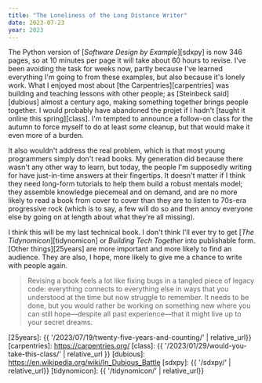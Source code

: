 ```yaml
---
title: "The Loneliness of the Long Distance Writer"
date: 2023-07-23
year: 2023
---
```


The Python version of [*Software Design by Example*][sdxpy] is now 346 pages,
so at 10 minutes per page it will take about 60 hours to revise.
I've been avoiding the task for weeks now,
partly because I've learned everything I'm going to from these examples,
but also because it's lonely work.
What I enjoyed most about [the Carpentries][carpentries]
was building and teaching lessons with other people;
as [Steinbeck said][dubious] almost a century ago,
making something together brings people together.
I would probably have abandoned the projet
if I hadn't [taught it online this spring][class].
I'm tempted to announce a follow-on class for the autumn
to force myself to do at least *some* cleanup,
but that would make it even more of a burden.

It also wouldn't address the real problem,
which is that most young programmers simply don't read books.
My generation did because there wasn't any other way to learn,
but today,
the people I'm supposedly writing for have just-in-time answers at their fingertips.
It doesn't matter if I think they need long-form tutorials
to help them build a robust mentals model;
they assemble knowledge piecemeal and on demand,
and are no more likely to read a book from cover to cover
than they are to listen to 70s-era progressive rock
(which is to say,
a few will do so and then annoy everyone else by going on at length
about what they're all missing).

I think this will be my last technical book.
I don't think I'll ever try to get [*The Tidynomicon*][tidynomicon]
or *Building Tech Together* into publishable form.
[Other things][25years] are more important and more likely to find an audience.
They are also,
I hope,
more likely to give me a chance to write with people again.

> Revising a book feels a lot like fixing bugs in a tangled piece of legacy code:
> everything connects to everything else in ways that you understood at the time
> but now struggle to remember.
> It needs to be done,
> but you would rather be working on something new
> where you can still hope—despite all past experience—that
> it might live up to your secret dreams.

[25years]: {{ '/2023/07/19/twenty-five-years-and-counting/' | relative_url}}
[carpentries]: https://carpentries.org/
[class]: {{ '/2023/01/29/would-you-take-this-class/' | relative_url }}
[dubious]: https://en.wikipedia.org/wiki/In_Dubious_Battle
[sdxpy]: {{ '/sdxpy/' | relative_url}}
[tidynomicon]: {{ '/tidynomicon/' | relative_url}}
